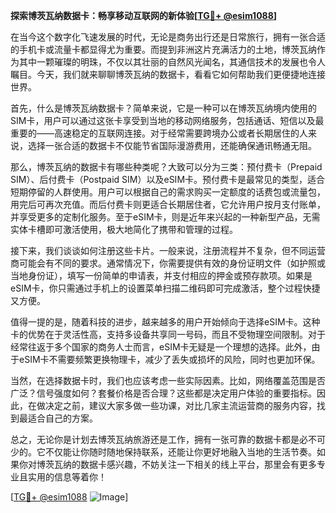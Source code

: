 **探索博茨瓦纳数据卡：畅享移动互联网的新体验[[TG💪+ @esim1088](https://t.me/s/esim1088)]**

在当今这个数字化飞速发展的时代，无论是商务出行还是日常旅行，拥有一张合适的手机卡或流量卡都显得尤为重要。而提到非洲这片充满活力的土地，博茨瓦纳作为其中一颗璀璨的明珠，不仅以其壮丽的自然风光闻名，其通信技术的发展也令人瞩目。今天，我们就来聊聊博茨瓦纳的数据卡，看看它如何帮助我们更便捷地连接世界。

首先，什么是博茨瓦纳数据卡？简单来说，它是一种可以在博茨瓦纳境内使用的SIM卡，用户可以通过这张卡享受到当地的移动网络服务，包括通话、短信以及最重要的——高速稳定的互联网连接。对于经常需要跨境办公或者长期居住的人来说，选择一张合适的数据卡不仅能节省国际漫游费用，还能确保通讯畅通无阻。

那么，博茨瓦纳的数据卡有哪些种类呢？大致可以分为三类：预付费卡（Prepaid SIM）、后付费卡（Postpaid SIM）以及eSIM卡。预付费卡是最常见的类型，适合短期停留的人群使用。用户可以根据自己的需求购买一定额度的话费包或流量包，用完后可再次充值。而后付费卡则更适合长期居住者，它允许用户按月支付账单，并享受更多的定制化服务。至于eSIM卡，则是近年来兴起的一种新型产品，无需实体卡槽即可激活使用，极大地简化了携带和管理的过程。

接下来，我们谈谈如何注册这些卡片。一般来说，注册流程并不复杂，但不同运营商可能会有不同的要求。通常情况下，你需要提供有效的身份证明文件（如护照或当地身份证），填写一份简单的申请表，并支付相应的押金或预存款项。如果是eSIM卡，你只需通过手机上的设置菜单扫描二维码即可完成激活，整个过程快捷又方便。

值得一提的是，随着科技的进步，越来越多的用户开始倾向于选择eSIM卡。这种卡的优势在于灵活性高，支持多设备共享同一号码，而且不受物理空间限制。对于经常往返于多个国家的商务人士而言，eSIM卡无疑是一个理想的选择。此外，由于eSIM卡不需要频繁更换物理卡，减少了丢失或损坏的风险，同时也更加环保。

当然，在选择数据卡时，我们也应该考虑一些实际因素。比如，网络覆盖范围是否广泛？信号强度如何？套餐价格是否合理？这些都是决定用户体验的重要指标。因此，在做决定之前，建议大家多做一些功课，对比几家主流运营商的服务内容，找到最适合自己的方案。

总之，无论你是计划去博茨瓦纳旅游还是工作，拥有一张可靠的数据卡都是必不可少的。它不仅能让你随时随地保持联系，还能让你更好地融入当地的生活节奏。如果你对博茨瓦纳的数据卡感兴趣，不妨关注一下相关的线上平台，那里会有更多专业且实用的信息等着你！

[[TG💪+ @esim1088](https://t.me/s/esim1088) ![Image](https://i.postimg.cc/4NQfJmqS/Snipaste-2025-05-13-00-14-12.png)]